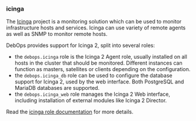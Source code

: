 ### icinga

The [Icinga](https://www.icinga.com/) project is a monitoring solution
which can be used to monitor infrastructure hosts and services. Icinga
can use variety of remote agents as well as SNMP to monitor remote
hosts.

DebOps provides support for Icinga 2, split into several roles:

-   the `debops.icinga` role is the Icinga 2 Agent role, usually
    installed on all hosts in the cluster that should be monitored.
    Different instances can function as masters, satellites or clients
    depending on the configuration.
-   the `debops.icinga_db` role can be used to configure the database
    support for Icinga 2, used by the web interface. Both PostgreSQL and
    MariaDB databases are supported.
-   the `debops.icinga_web` role manages the Icinga 2 Web interface,
    including installation of external modules like Icinga 2 Director.

Read the [icinga role documentation](https://docs.debops.org/en/HEAD/ansible/roles/icinga/) for more details.
